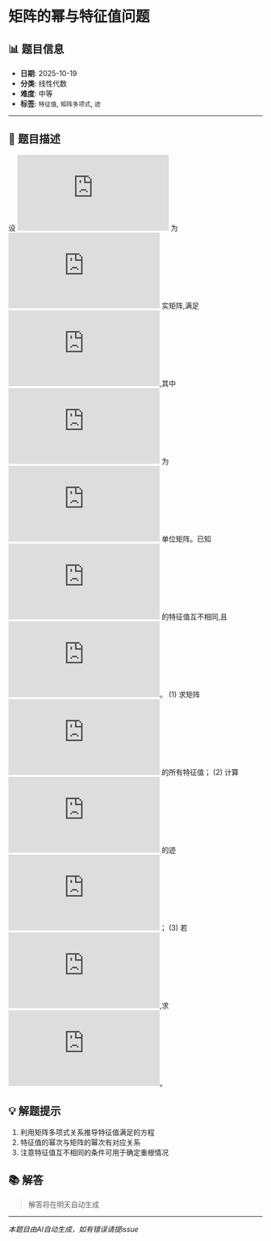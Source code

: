 # 矩阵的幂与特征值问题

## 📊 题目信息

- **日期**: 2025-10-19
- **分类**: 线性代数
- **难度**: 中等
- **标签**: `特征值`, `矩阵多项式`, `迹`

---

## 📝 题目描述

设 ![equation](https://latex.codecogs.com/svg.latex?A) 为 ![equation](https://latex.codecogs.com/svg.latex?3%20%5Ctimes%203) 实矩阵,满足 ![equation](https://latex.codecogs.com/svg.latex?A%5E2%20%3D%20A%20%2B%202I),其中 ![equation](https://latex.codecogs.com/svg.latex?I) 为 ![equation](https://latex.codecogs.com/svg.latex?3%20%5Ctimes%203) 单位矩阵。已知 ![equation](https://latex.codecogs.com/svg.latex?A) 的特征值互不相同,且 ![equation](https://latex.codecogs.com/svg.latex?%5Cdet(A)%20%3D%206)。
(1) 求矩阵 ![equation](https://latex.codecogs.com/svg.latex?A) 的所有特征值；
(2) 计算 ![equation](https://latex.codecogs.com/svg.latex?A%5E%7B2023%7D) 的迹 ![equation](https://latex.codecogs.com/svg.latex?%5Coperatorname%7Btr%7D(A%5E%7B2023%7D))；
(3) 若 ![equation](https://latex.codecogs.com/svg.latex?B%20%3D%20A%5E2%20-%203A%20%2B%202I),求 ![equation](https://latex.codecogs.com/svg.latex?%5Cdet(B))。

## 💡 解题提示

1. 利用矩阵多项式关系推导特征值满足的方程
2. 特征值的幂次与矩阵的幂次有对应关系
3. 注意特征值互不相同的条件可用于确定重根情况

## 📚 解答

> 解答将在明天自动生成

---

*本题目由AI自动生成，如有错误请提issue*
